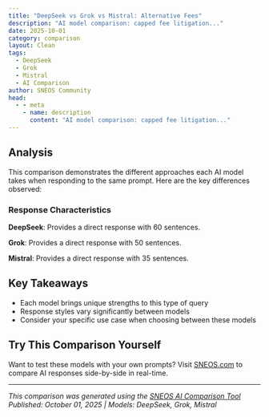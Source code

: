 ```yaml
---
title: "DeepSeek vs Grok vs Mistral: Alternative Fees"
description: "AI model comparison: capped fee litigation..."
date: 2025-10-01
category: comparison
layout: Clean
tags:
  - DeepSeek
  - Grok
  - Mistral
  - AI Comparison
author: SNEOS Community
head:
  - - meta
    - name: description
      content: "AI model comparison: capped fee litigation..."
---
```


<ChatComparison
  title="DeepSeek vs Grok vs Mistral: Alternative Fees"
  prompt="capped fee litigation"
  :responses='{
    "DeepSeek": "Of course. \u0022Capped fee litigation\u0022 is a specific type of alternative fee arrangement (AFA) between a client and a law firm. It\u0027s a hybrid model that combines elements of both hourly billing and a fixed fee.\n\n### Core Definition\n\nIn **capped fee litigation**, the law firm agrees to bill its services on an hourly basis, but with a crucial twist: **the total fees will not exceed a pre-negotiated maximum amount (the \u0022cap\u0022)**.\n\nIf the work is completed for less than the cap, the client pays the lower, actual amount. If the hours worked would normally exceed the cap, the client pays only the capped amount, and the law firm absorbs the loss.\n\n---\n\n### How It Works: A Simple Example\n\nLet\u0027s say a client is facing a commercial lawsuit.\n\n*   **Standard Hourly Billing:** The law firm charges $500/hour. If the case takes 200 hours, the bill is $100,000. If it takes 300 hours, the bill is $150,000. The client bears all the risk of case complexity and inefficiency.\n*   **Capped Fee Arrangement:** The client and firm negotiate a capped fee.\n    *   They agree to bill at $500/hour.\n    *   They also agree to a **cap of $120,000**.\n    *   **Scenario A (Case settles quickly):** The firm works 180 hours. The bill is $90,000 (180 x $500). The client pays $90,000.\n    *   **Scenario B (Case goes to trial):** The firm works 260 hours. The standard bill would be $130,000 (260 x $500). However, because of the $120,000 cap, the client pays only **$120,000**. The firm effectively works 40 hours for \u0022free.\u0022\n\n---\n\n### Key Characteristics\n\n1.  **Hybrid Structure:** It\u0027s not a pure fixed fee. The client still sees itemized hourly bills, providing transparency into the work being done.\n2.  **Risk Sharing:** This is the primary feature. The law firm takes on the risk of the case running over budget, while the client is protected from a runaway legal bill.\n3.  **Scope is Critical:** The cap is always tied to a specific, defined \u0022scope of work.\u0022 If the scope changes significantly (e.g., the opposing party adds new claims, or an appeal is necessary), the law firm will typically seek to renegotiate the cap.\n4.  **Incentive Alignment:** It incentivizes the law firm to work efficiently. Since they won\u0027t get paid beyond the cap, they are motivated to manage the case effectively and avoid unnecessary procedures.\n\n---\n\n### Pros and Cons\n\n#### Advantages for the Client\n\n*   **Budget Certainty:** The client knows the absolute maximum they will have to pay in legal fees, which is crucial for financial planning.\n*   **Risk Mitigation:** Protects against the open-ended financial risk of traditional hourly billing, especially in unpredictable litigation.\n*   **Efficiency Incentive:** The law firm is financially motivated to be efficient and strategic, as wasted hours come out of their pocket once the cap is hit.\n*   **Transparency:** Unlike a pure fixed fee, the client still receives detailed bills showing how time is spent.\n\n#### Disadvantages for the Client\n\n*   **Potentially Higher Hourly Rate:** To compensate for the risk of hitting the cap early, the law firm may negotiate a higher blended hourly rate within the cap than their standard rate.\n*   **Scope Creep Challenges:** If the case expands beyond the original scope, the client may face a request for a higher cap or a new fee arrangement.\n*   **May Not Be Offered:** Law firms may be reluctant to offer a cap on very complex or high-risk cases where the endpoint is difficult to define.\n\n#### Advantages for the Law Firm\n\n*   **Client Attraction:** Capped fees are an attractive selling point for clients seeking cost control.\n*   **Reward for Efficiency:** If the firm completes the work well under the cap, they are rewarded with an effective hourly rate that is higher than their standard rate.\n*   **Strengthens Client Relationship:** Demonstrates a commitment to partnership and shared risk, which can build long-term trust.\n\n#### Disadvantages for the Law Firm\n\n*   **Financial Risk:** The firm bears the downside risk if the case becomes more complex or protracted than anticipated.\n*   **Pricing Pressure:** Requires the firm to accurately forecast the cost of litigation, which is inherently uncertain. A miscalculation can be costly.\n*   **Administrative Complexity:** More complex to set up and manage than a simple hourly arrangement, requiring clear scope definitions and communication.\n\n---\n\n### Comparison to Other Fee Structures\n\n| Fee Model | Client Risk | Law Firm Risk | Key Feature |\n| :--- | :--- | :--- | :--- |\n| **Hourly Billing** | **High** (unpredictable cost) | **Low** (all time is paid) | Open-ended; pay for time spent. |\n| **Pure Fixed Fee** | **Low** (complete certainty) | **High** (firm eats all overages) | Single price for a defined project. |\n| **Capped Fee** | **Medium** (knows max cost) | **Medium** (risks overages) | Hourly billing with a ceiling. |\n| **Contingency Fee** | **Low** (pay only if you win) | **High** (earns nothing if loses) | Fee is a percentage of the recovery. |\n\n### When is it Used?\n\nCapped fees are common in situations like:\n\n*   **Corporate Clients:** Companies with in-house counsel use them to control outside legal spending on specific litigation matters.\n*   **Predictable Disputes:** For litigation types where the path is relatively well-trodden, making it easier to estimate costs (e.g., certain types of contract disputes, insurance defense).\n*   **Phased Litigation:** A firm might propose one cap for the discovery phase and a separate cap for the trial phase.\n\nIn summary, **capped fee litigation is a risk-sharing tool** that offers clients cost predictability and aligns the law firm\u0027s incentives with efficient case resolution, while still maintaining the transparency of hourly billing.",
    "Grok": "\u0022Capped fee litigation\u0022 refers to a fee arrangement in legal services where the attorney\u0027s fees are limited to a predetermined maximum amount, regardless of the time or resources spent on the case. This is often used in litigation to provide clients with cost certainty and to manage financial risk. Below is an overview of capped fee litigation, its advantages, disadvantages, and relevant considerations:\n\n### What is Capped Fee Litigation?\nIn a capped fee arrangement, the client and attorney agree on a maximum fee for the legal services provided during litigation. This cap can apply to the entire case or specific phases of the litigation (e.g., discovery, trial preparation). Unlike a flat fee, where the fee is fixed regardless of the work done, a capped fee often means that the attorney bills on an hourly basis (or another agreed-upon rate) up to the cap. Once the cap is reached, the attorney typically does not charge additional fees unless explicitly agreed otherwise.\n\n### Key Features\n- **Cost Control:** The client knows the maximum amount they will pay for legal services, providing predictability.\n- **Billing Structure:** Fees are often calculated based on hourly rates or other metrics until the cap is reached.\n- **Scope Clarity:** The agreement usually specifies what services are covered under the cap (e.g., litigation through trial, excluding appeals).\n- **Flexibility:** Some capped fee arrangements may include provisions for adjusting the cap if the scope of work changes significantly.\n\n### Advantages\n1. **Cost Certainty for Clients:** Clients can budget for legal expenses without fear of runaway costs, which is particularly useful for individuals or businesses with limited resources.\n2. **Risk Management:** It shifts some financial risk to the attorney, as they may have to work beyond the capped amount without additional compensation.\n3. **Encourages Efficiency:** Attorneys may be incentivized to work efficiently to avoid exceeding the cap without additional pay.\n\n### Disadvantages\n1. **Potential for Reduced Effort:** Attorneys might limit the time and resources they dedicate to a case once the cap is reached, potentially compromising the quality of representation.\n2. **Scope Disputes:** Disagreements may arise over what is included in the capped fee (e.g., whether certain tasks or unexpected developments are covered).\n3. **Not Suitable for Complex Cases:** In highly unpredictable or complex litigation, a capped fee may not be realistic, as costs can escalate beyond initial estimates.\n\n### Considerations for Capped Fee Arrangements\n- **Clear Agreement:** Both parties should have a detailed written agreement outlining the scope of work, the fee cap, billing rates, and what happens if the cap is reached (e.g., renegotiation, pro bono work, or client opting out).\n- **Case Complexity:** Capped fees are more suitable for cases with predictable workloads and timelines. For complex litigation, a hybrid model (combining capped fees with contingency or hourly billing) might be better.\n- **Jurisdictional Rules:** Attorneys must ensure that capped fee arrangements comply with local bar association rules and ethical guidelines, such as those related to reasonable fees (e.g., ABA Model Rule 1.5).\n- **Client Communication:** Attorneys should regularly update clients on billing and progress to avoid surprises when the cap is approached or reached.\n\n### Comparison to Other Fee Structures\n- **Hourly Billing:** Unlike capped fees, hourly billing has no upper limit, which can lead to higher costs for clients.\n- **Flat Fee:** A flat fee is a fixed amount regardless of time spent, while a capped fee allows for billing up to a limit based on actual work.\n- **Contingency Fee:** Capped fees are not tied to the outcome of the case, unlike contingency fees, where the attorney is paid only if the client wins.\n\n### Practical Example\nA client hires an attorney to handle a straightforward breach of contract lawsuit with a capped fee of $50,000. The attorney bills at an hourly rate of $300, and after 150 hours of work, the bill reaches $45,000. If the case requires an additional 50 hours, the attorney may either stop billing (if the agreement specifies no additional fees beyond the cap) or negotiate with the client to increase the cap or switch to another billing method.\n\n### Conclusion\nCapped fee litigation offers a middle ground between cost predictability and flexibility for both clients and attorneys. However, its success depends on clear communication, realistic expectations, and a well-defined scope of work. Clients considering this arrangement should consult with their attorney to ensure the cap aligns with the case\u0027s demands, while attorneys must balance their workload and ethical obligations to provide competent representation. If you\u0027re exploring capped fee litigation, it\u2019s advisable to review local regulations and seek tailored legal advice. Would you like more information on drafting a capped fee agreement or examples of cases where this structure is commonly used?",
    "Mistral": "Capped fee litigation refers to a type of fee arrangement in legal services where the total cost of the litigation is limited to a predetermined amount, known as the \u0022cap.\u0022 This arrangement is designed to provide clients with greater certainty about the costs associated with their legal matters. Here are some key aspects of capped fee litigation:\n\n1. **Predictability**: The primary advantage of a capped fee arrangement is that it allows clients to budget more effectively. They know the maximum amount they will have to pay, which can be particularly beneficial for businesses and individuals with limited financial resources.\n\n2. **Flexibility**: The cap can be set at different levels depending on the complexity of the case and the client\u0027s budget. It can also be adjusted based on the progress of the litigation and any unforeseen developments.\n\n3. **Incentives**: For law firms, a capped fee arrangement can incentivize efficiency. Lawyers may be motivated to resolve the case as quickly and effectively as possible to stay within the cap.\n\n4. **Risk Management**: Both the client and the law firm share the risk. If the case becomes more complex or time-consuming than anticipated, the law firm may need to absorb some of the additional costs.\n\n5. **Transparency**: Clear communication about the scope of work covered by the cap is essential. Both parties should understand what is included and what might incur additional charges.\n\n6. **Exclusions**: Certain expenses, such as court fees, expert witness fees, and other disbursements, may not be included in the cap. These should be clearly outlined in the fee agreement.\n\n7. **Review and Adjustment**: Periodic reviews of the case progress and costs can help ensure that the cap remains appropriate. If necessary, the cap can be adjusted with mutual agreement.\n\n8. **Client Satisfaction**: Capped fee arrangements can enhance client satisfaction by providing a clear understanding of costs upfront, reducing the likelihood of disputes over fees later on.\n\n### Example Scenario\nImagine a client is involved in a commercial dispute and hires a law firm to handle the litigation. The law firm offers a capped fee arrangement where the total legal fees will not exceed $50,000. This cap includes all attorney fees, paralegal work, and other in-house costs. However, it does not include court filing fees, expert witness fees, or other external expenses. The client agrees to this arrangement, knowing that their legal costs will not exceed $50,000, plus any additional disbursements.\n\n### Considerations\n- **Complexity**: The complexity of the case can significantly impact the feasibility of a capped fee arrangement. More complex cases may require higher caps or more flexible terms.\n- **Client Needs**: The client\u0027s financial situation and risk tolerance should be considered when setting the cap.\n- **Firm Resources**: The law firm\u0027s ability to manage costs and resources effectively is crucial for the success of a capped fee arrangement.\n\nIn summary, capped fee litigation offers a structured approach to managing legal costs, providing both clients and law firms with a clear framework for budgeting and risk management."
  }'
  published-date="23:53"
/>

## Analysis

This comparison demonstrates the different approaches each AI model takes when responding to the same prompt. Here are the key differences observed:

### Response Characteristics

**DeepSeek**: Provides a direct response with 60 sentences. 

**Grok**: Provides a direct response with 50 sentences. 

**Mistral**: Provides a direct response with 35 sentences. 

## Key Takeaways

- Each model brings unique strengths to this type of query
- Response styles vary significantly between models
- Consider your specific use case when choosing between these models

## Try This Comparison Yourself

Want to test these models with your own prompts? Visit [SNEOS.com](https://sneos.com) to compare AI responses side-by-side in real-time.

---

*This comparison was generated using the [SNEOS AI Comparison Tool](https://sneos.com)*
*Published: October 01, 2025 | Models: DeepSeek, Grok, Mistral*
